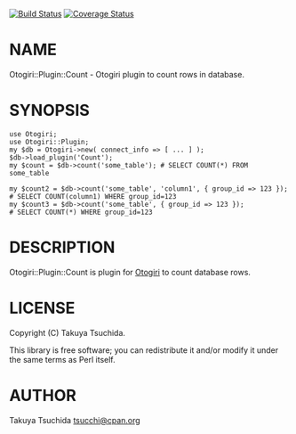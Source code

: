 [![Build Status](https://travis-ci.org/tsucchi/p5-Otogiri-Plugin-Count.svg?branch=master)](https://travis-ci.org/tsucchi/p5-Otogiri-Plugin-Count) [![Coverage Status](https://img.shields.io/coveralls/tsucchi/p5-Otogiri-Plugin-Count/master.svg?style=flat)](https://coveralls.io/r/tsucchi/p5-Otogiri-Plugin-Count?branch=master)
# NAME

Otogiri::Plugin::Count - Otogiri plugin to count rows in database.

# SYNOPSIS

    use Otogiri;
    use Otogiri::Plugin;
    my $db = Otogiri->new( connect_info => [ ... ] );
    $db->load_plugin('Count');
    my $count = $db->count('some_table'); # SELECT COUNT(*) FROM some_table

    my $count2 = $db->count('some_table', 'column1', { group_id => 123 }); # SELECT COUNT(column1) WHERE group_id=123
    my $count3 = $db->count('some_table', { group_id => 123 });            # SELECT COUNT(*) WHERE group_id=123

# DESCRIPTION

Otogiri::Plugin::Count is plugin for [Otogiri](https://metacpan.org/pod/Otogiri) to count database rows.

# LICENSE

Copyright (C) Takuya Tsuchida.

This library is free software; you can redistribute it and/or modify
it under the same terms as Perl itself.

# AUTHOR

Takuya Tsuchida <tsucchi@cpan.org>
